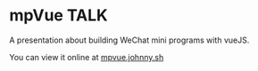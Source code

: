 
# mpVue TALK
A presentation about building WeChat mini programs with vueJS.

You can view it online at [mpvue.johnny.sh](https://mpvue.johnny.sh/)